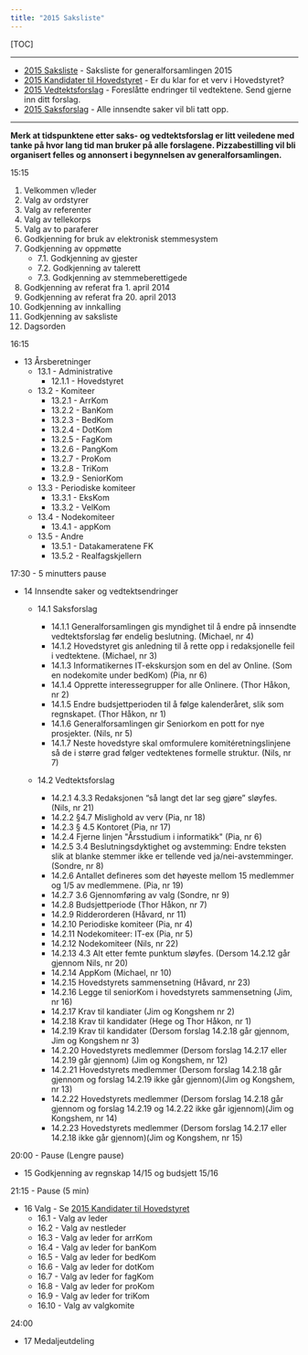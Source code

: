 ```yaml
---
title: "2015 Saksliste"
---
```


[TOC]

---
* [2015 Saksliste](https://wiki.online.ntnu.no/generalforsamlinger/2015/saksliste) - Saksliste for generalforsamlingen 2015
* [2015 Kandidater til Hovedstyret](https://wiki.online.ntnu.no/generalforsamlinger/2015/valg) - Er du klar for et verv i Hovedstyret?
* [2015 Vedtektsforslag](https://wiki.online.ntnu.no/generalforsamlinger/2015/vedtekstforslag) - Foreslåtte endringer til vedtektene. Send gjerne inn ditt forslag.
* [2015 Saksforslag](https://wiki.online.ntnu.no/generalforsamlinger/2015/saksforslag) - Alle innsendte saker vil bli tatt opp.

---

**Merk at tidspunktene etter saks- og vedtektsforslag er litt veiledene med tanke på hvor lang tid man bruker på alle forslagene. Pizzabestilling vil bli organisert felles og annonsert i begynnelsen av generalforsamlingen.**


15:15

1. Velkommen v/leder
2. Valg av ordstyrer 
3. Valg av referenter
4. Valg av tellekorps
5. Valg av to paraferer
6. Godkjenning for bruk av elektronisk stemmesystem
7. Godkjenning av oppmøtte
    * 7.1. Godkjenning av gjester
    * 7.2. Godkjenning av talerett
    * 7.3. Godkjenning av stemmeberettigede 
8. Godkjenning av referat fra 1. april 2014
9. Godkjenning av referat fra 20. april 2013
10. Godkjenning av innkalling
11. Godkjenning av saksliste
12. Dagsorden

16:15

* 13 Årsberetninger
    * 13.1 - Administrative
        * 12.1.1 - Hovedstyret
    * 13.2 - Komiteer
        * 13.2.1 - ArrKom
        * 13.2.2 - BanKom
        * 13.2.3 - BedKom
        * 13.2.4 - DotKom
        * 13.2.5 - FagKom
        * 13.2.6 - PangKom
        * 13.2.7 - ProKom
        * 13.2.8 - TriKom
        * 13.2.9 - SeniorKom
    * 13.3 - Periodiske komiteer
        * 13.3.1 - EksKom
        * 13.3.2 - VelKom
    * 13.4 - Nodekomiteer
        * 13.4.1 - appKom
    * 13.5 - Andre
        * 13.5.1 - Datakameratene FK
        * 13.5.2 - Realfagskjellern

17:30 - 5 minutters pause

* 14 Innsendte saker og vedtektsendringer
     * 14.1 Saksforslag
         * 14.1.1 Generalforsamlingen gis myndighet til å endre på innsendte vedtektsforslag før endelig beslutning. (Michael, nr 4)
         * 14.1.2 Hovedstyret gis anledning til å rette opp i redaksjonelle feil i vedtektene.  (Michael, nr 3)
         * 14.1.3 Informatikernes IT-ekskursjon som en del av Online. (Som en nodekomite under bedKom) (Pia, nr 6)
         * 14.1.4 Opprette interessegrupper for alle Onlinere. (Thor Håkon, nr 2)
         * 14.1.5 Endre budsjettperioden til å følge kalenderåret, slik som regnskapet. (Thor Håkon, nr 1)
         * 14.1.6 Generalforsamlingen gir Seniorkom en pott for nye prosjekter. (Nils, nr 5)
         * 14.1.7 Neste hovedstyre skal omformulere komitéretningslinjene så de i større grad følger vedtektenes formelle struktur. (Nils, nr 7)

    * 14.2 Vedtektsforslag
         * 14.2.1 4.3.3 Redaksjonen “så langt det lar seg gjøre” sløyfes. (Nils, nr 21)
         * 14.2.2 §4.7 Mislighold av verv (Pia, nr 18)
         * 14.2.3 § 4.5 Kontoret (Pia, nr 17)
         * 14.2.4 Fjerne linjen "Årsstudium i informatikk" (Pia, nr 6) 
         * 14.2.5 3.4 Beslutningsdyktighet og avstemming: Endre teksten slik at blanke stemmer ikke er tellende ved ja/nei-avstemminger. (Sondre, nr 8)
         * 14.2.6 Antallet defineres som det høyeste mellom 15 medlemmer og 1/5 av medlemmene. (Pia, nr 19)
         * 14.2.7 3.6 Gjennomføring av valg (Sondre, nr 9)
         * 14.2.8 Budsjettperiode (Thor Håkon, nr 7)	
         * 14.2.9 Ridderorderen (Håvard, nr 11)
         * 14.2.10 Periodiske komiteer (Pia, nr 4)
         * 14.2.11 Nodekomiteer: IT-ex (Pia, nr 5)
         * 14.2.12	Nodekomiteer (Nils, nr 22)
         * 14.2.13 4.3 Alt etter femte punktum sløyfes. (Dersom 14.2.12 går gjennom Nils, nr 20)
         * 14.2.14	AppKom (Michael, nr 10)
         * 14.2.15 Hovedstyrets sammensetning (Håvard, nr 23)
         * 14.2.16 	Legge til seniorKom i hovedstyrets sammensetning (Jim, nr 16)
         * 14.2.17 	Krav til kandiater (Jim og Kongshem nr 2)
         * 14.2.18	Krav til kandidater (Hege og Thor Håkon, nr 1)
         * 14.2.19 	Krav til kandidater (Dersom forslag 14.2.18 går gjennom, Jim og Kongshem nr 3)
         * 14.2.20	Hovedstyrets medlemmer (Dersom forslag 14.2.17 eller 14.2.19 går gjennom) (Jim og Kongshem, nr 12)
         * 14.2.21	Hovedstyrets medlemmer (Dersom forslag 14.2.18 går gjennom og forslag 14.2.19 ikke går gjennom)(Jim og Kongshem, nr 13)
         * 14.2.22 	Hovedstyrets medlemmer (Dersom forslag 14.2.18 går gjennom og forslag 14.2.19 og 14.2.22 ikke går igjennom)(Jim og Kongshem, nr 14)
         * 14.2.23	Hovedstyrets medlemmer (Dersom forslag 14.2.17 eller 14.2.18 ikke går gjennom)(Jim og Kongshem, nr 15)

20:00 - Pause (Lengre pause)

* 15 Godkjenning av regnskap 14/15 og budsjett 15/16

21:15 - Pause (5 min)

* 16 Valg - Se [2015 Kandidater til Hovedstyret](https://wiki.online.ntnu.no/generalforsamlinger/2015/valg)
    * 16.1 - Valg av leder
    * 16.2 - Valg av nestleder
    * 16.3 - Valg av leder for arrKom
    * 16.4 - Valg av leder for banKom
    * 16.5 - Valg av leder for bedKom
    * 16.6 - Valg av leder for dotKom
    * 16.7 - Valg av leder for fagKom
    * 16.8 - Valg av leder for proKom
    * 16.9 - Valg av leder for triKom
    * 16.10 - Valg av valgkomite

24:00

* 17 Medaljeutdeling